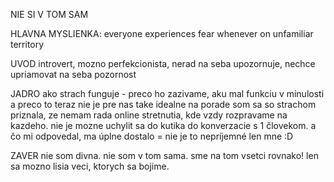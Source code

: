 NIE SI V TOM SAM

HLAVNA MYSLIENKA: everyone experiences fear whenever on unfamiliar territory

UVOD
introvert, mozno perfekcionista, nerad na seba upozornuje, nechce upriamovat na seba pozornost

JADRO
ako strach funguje - preco ho zazivame, aku mal funkciu v minulosti a preco to teraz nie je pre nas take idealne
na porade som sa so strachom priznala, ze nemam rada online stretnutia, kde vzdy rozpravame na kazdeho. nie je mozne uchylit sa do kutika do konverzacie s 1 človekom. a čo mi odpovedal, ma úplne dostalo = nie je to nepríjemné len mne :D

ZAVER
nie som divna. nie som v tom sama. sme na tom vsetci rovnako! len sa mozno lisia veci, ktorych sa bojime.